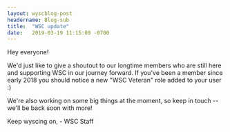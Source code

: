```yaml
---
layout: wyscblog-post
headername: Blog-sub
title:  "WSC update"
date:   2019-03-19 11:15:00 -0700
---
```

Hey everyone!

We'd just like to give a shoutout to our longtime members who are still here and supporting WSC in our journey forward. If you've been a member since early 2018 you should notice a new "WSC Veteran" role added to your user :)

We're also working on some big things at the moment, so keep in touch -- we'll be back soon with more!

Keep wyscing on,
\-  WSC Staff